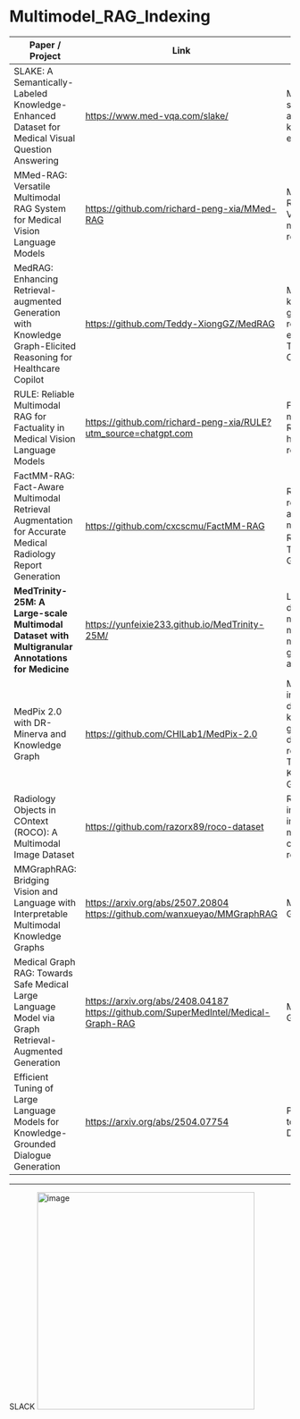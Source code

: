 # Multimodel_RAG_Indexing

| Paper / Project | Link | Keywords | Conference |
| --- | --- | --- |---|
| SLAKE: A Semantically-Labeled Knowledge-Enhanced Dataset for Medical Visual Question Answering | https://www.med-vqa.com/slake/ | Medical VQA, semantic annotation, knowledge-enhanced | ISBI 2021 |
| MMed-RAG: Versatile Multimodal RAG System for Medical Vision Language Models | https://github.com/richard-peng-xia/MMed-RAG | Multimodal RAG, medical VLM, cross-modal retrieval | ICLR 2025 |
| MedRAG: Enhancing Retrieval-augmented Generation with Knowledge Graph-Elicited Reasoning for Healthcare Copilot | https://github.com/Teddy-XiongGZ/MedRAG | Medical RAG, knowledge graph reasoning, explainability, Text Modality Only | WWW 2025 |
| RULE: Reliable Multimodal RAG for Factuality in Medical Vision Language Models | https://github.com/richard-peng-xia/RULE?utm_source=chatgpt.com | Factuality, multimodal RAG, hallucination reduction | EMNLP 2024 |
| FactMM-RAG: Fact-Aware Multimodal Retrieval Augmentation for Accurate Medical Radiology Report Generation | https://github.com/cxcscmu/FactMM-RAG | Radiology report, fact-aware, multimodal RAG， Textual Graph | NAACL 2025 |
| **MedTrinity-25M: A Large-scale Multimodal Dataset with Multigranular Annotations for Medicine** | https://yunfeixie233.github.io/MedTrinity-25M/ | Large-scale dataset, multimodal medical data, multi-granular annotation | ICLR 2025 |
| MedPix 2.0 with DR-Minerva and Knowledge Graph | https://github.com/CHILab1/MedPix-2.0 | Medical image database, knowledge graph, diagnostic retrieval, Textual Knowledge Graph | Arxiv |
| Radiology Objects in COntext (ROCO): A Multimodal Image Dataset | https://github.com/razorx89/roco-dataset | Radiology images, image-text matching, cross-modal retrieval | Arxiv |
| MMGraphRAG: Bridging Vision and Language with Interpretable Multimodal Knowledge Graphs | https://arxiv.org/abs/2507.20804 https://github.com/wanxueyao/MMGraphRAG | Multimodal Graph RAG | Arxiv |
| Medical Graph RAG: Towards Safe Medical Large Language Model via Graph Retrieval-Augmented Generation | https://arxiv.org/abs/2408.04187 https://github.com/SuperMedIntel/Medical-Graph-RAG | Medical Graph RAG | ACL 2025 |
| Efficient Tuning of Large Language Models for Knowledge-Grounded Dialogue Generation | https://arxiv.org/abs/2504.07754 | PubMed-QA to PubMed-Dialog | Arxiv |

----------------------
SLACK
<img width="389" height="389" alt="image" src="https://github.com/user-attachments/assets/22005361-cbf1-406f-8166-6f0e419007c3" />
